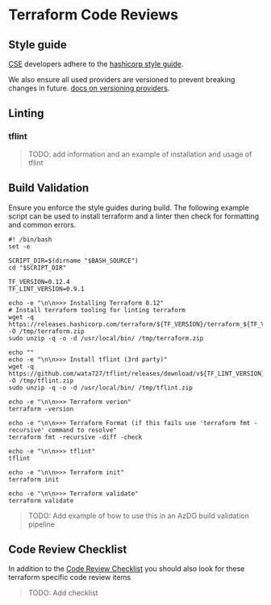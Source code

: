 # Terraform Code Reviews

## Style guide

[CSE](../../CSE.md) developers adhere to the [hashicorp style guide](https://www.terraform.io/docs/configuration/style.html).

We also ensure all used providers are versioned to prevent breaking changes in future. [docs on versioning providers](https://www.terraform.io/docs/configuration/providers.html#provider-versions).

## Linting

### tflint

> TODO: add information and an example of installation and usage of tflint

## Build Validation

Ensure you enforce the style guides during build. The following example script can be used to install terraform and a linter
then check for formatting and common errors.

```shell
#! /bin/bash
set -e

SCRIPT_DIR=$(dirname "$BASH_SOURCE")
cd "$SCRIPT_DIR"

TF_VERSION=0.12.4
TF_LINT_VERSION=0.9.1

echo -e "\n\n>>> Installing Terraform 0.12"
# Install terraform tooling for linting terraform
wget -q https://releases.hashicorp.com/terraform/${TF_VERSION}/terraform_${TF_VERSION}_linux_amd64.zip -O /tmp/terraform.zip
sudo unzip -q -o -d /usr/local/bin/ /tmp/terraform.zip

echo ""
echo -e "\n\n>>> Install tflint (3rd party)"
wget -q https://github.com/wata727/tflint/releases/download/v${TF_LINT_VERSION}/tflint_linux_amd64.zip -O /tmp/tflint.zip
sudo unzip -q -o -d /usr/local/bin/ /tmp/tflint.zip

echo -e "\n\n>>> Terraform verion"
terraform -version

echo -e "\n\n>>> Terraform Format (if this fails use 'terraform fmt -recursive' command to resolve"
terraform fmt -recursive -diff -check

echo -e "\n\n>>> tflint"
tflint

echo -e "\n\n>>> Terraform init"
terraform init

echo -e "\n\n>>> Terraform validate"
terraform validate
```

> TODO: Add example of how to use this in an AzDO build validation pipeline

## Code Review Checklist

In addition to the [Code Review Checklist](../README.md) you should also look for these terraform specific code review items

> TODO: Add checklist
